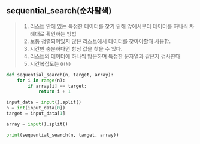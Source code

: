 ## sequential_search(순차탐색)
> 1. 리스트 안에 있는 특정한 데이터를 찾기 위해 앞에서부터 데이터를 하나씩 차례대로 확인하는 방법
> 2. 보통 정렬되어있지 않은 리스트에서 데이터를 찾아야할때 사용함.
> 3. 시간만 충분하다면 항상 값을 찾을 수 있다.
> 4. 리스트의 데이터에 하나씩 방문하며 특정한 문자열과 같은지 검사한다
> 5. 시간복잡도는 `O(N)`


```python
def sequential_search(n, target, array):
    for i in range(n):
        if array[i] == target:
            return i + 1

input_data = input().split()
n = int(input_data[0])
target = input_data[1]

array = input().split()

print(sequential_search(n, target, array))
```